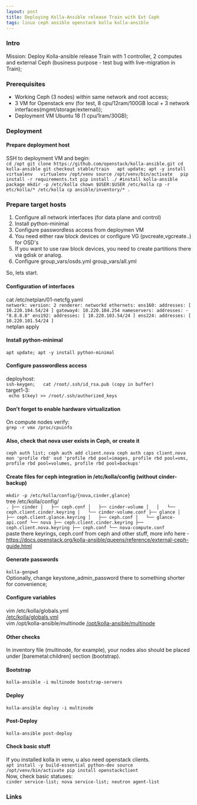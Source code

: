 ```yaml
---
layout: post  
title: Deploying Kolla-Ansible release Train with Ext Ceph  
tags: linux ceph ansible openstack kolla kolla-ansible
---
```



### Intro  
Mission: Deploy Kolla-ansible release Train with 1 controller, 2 computes and external Ceph (business purpose - test bug with live-migration in Train);     

### Prerequisites  
- Working Ceph (3 nodes) within same network and root access;    
- 3 VM for Openstack env (for test, 8 cpu/12ram/100GB local + 3 network interfaces(mgmt/storage/external));    
- Deployment VM Ubuntu 18 (1 cpu/1ram/30GB);     

### Deployment   
#### Prepare deployment host  
SSH to deployment VM and begin:  
``cd /opt
git clone https://github.com/openstack/kolla-ansible.git
cd kolla-ansible
git checkout stable/train  
apt update; apt -y install virtualenv  
virtualenv /opt/venv
source /opt/venv/bin/activate  
pip install -r requirements.txt
pip install ./ #install kolla-ansible package
mkdir -p /etc/kolla
chown $USER:$USER /etc/kolla
cp -r etc/kolla/* /etc/kolla
cp ansible/inventory/* .``     

### Prepare target hosts  
1. Configure all network interfaces (for data plane and control)  
2. Install python-minimal  
3. Configure passwordless access from deploymen VM
4. You need either raw block devices or configure VG (pvcreate,vgcreate..) for OSD's
5. If you want to use raw block devices, you need to create partitions there via gdisk or analog.
6. Configure group_vars/osds.yml group_vars/all.yml  

So, lets start.  
#### Configuration of interfaces    
cat /etc/netplan/01-netcfg.yaml  
``network:
  version: 2
  renderer: networkd
  ethernets:
    ens160:
      addresses: [ 10.220.104.54/24 ]
      gateway4: 10.220.104.254
      nameservers:
          addresses:
              - "8.8.8.8"
    ens192:
      addresses: [ 10.220.103.54/24 ]
    ens224:
      addresses: [ 10.220.101.54/24 ]``  
netplan apply  

#### Install python-minimal  
``apt update; apt -y install python-minimal``  

#### Configure passwordless access  
deployhost:  
``ssh-keygen;  
cat /root/.ssh/id_rsa.pub (copy in buffer)``  
target1-3:  
`` echo $(key) >> /root/.ssh/authorized_keys``  

#### Don't forget to enable hardware virtualization  
On compute nodes verify:  
``grep -r vmx /proc/cpuinfo``

#### Also, check that nova user exists in Ceph, or create it  
``ceph auth list;
 ceph auth add client.nova
 ceph auth caps client.nova mon 'profile rbd' osd 'profile rbd pool=images, profile rbd pool=vms, profile rbd pool=volumes, profile rbd pool=backups'``  

#### Create files for ceph integration in /etc/kolla/config (without cinder-backup)  
``mkdir -p /etc/kolla/config/{nova,cinder,glance}``  
tree /etc/kolla/config/  
``.
├── cinder
│   ├── ceph.conf
│   ├── cinder-volume
│   │   └── ceph.client.cinder.keyring
│   └── cinder-volume.conf
├── glance
│   ├── ceph.client.glance.keyring
│   ├── ceph.conf
│   └── glance-api.conf
└── nova
    ├── ceph.client.cinder.keyring
    ├── ceph.client.nova.keyring
    ├── ceph.conf
    └── nova-compute.conf``    
paste there keyrings, ceph.conf from ceph and other stuff, more info here -
https://docs.openstack.org/kolla-ansible/queens/reference/external-ceph-guide.html  

#### Generate passwords  
``kolla-genpwd``  
Optionally, change keystone_admin_password there to something shorter for convenience;  

#### Configure variables  
vim /etc/kolla/globals.yml  
[/etc/kolla/globals.yml]({{"/listings/2019-12-09-Kolla-Ansible-Train-Ext-Ceph/globals.yml"}})  
vim /opt/kolla-ansible/multinode
[/opt/kolla-ansible/multinode]({{"/listings/2019-12-09-Kolla-Ansible-Train-Ext-Ceph/multinode"}})    

#### Other checks  
In inventory file (multinode, for example), your nodes also should be placed under [baremetal:children] section (bootstrap).  

#### Bootstrap  
``kolla-ansible -i multinode bootstrap-servers``  

#### Deploy  
``kolla-ansible deploy -i multinode``  

#### Post-Deploy  
``kolla-ansible post-deploy``  

#### Check basic stuff  
If you installed kolla in venv, u also need openstack clients.  
``apt install -y build-essential python-dev
source /opt/venv/bin/activate
pip install openstackclient``  
Now, check basic statuses:  
``cinder service-list; nova service-list; neutron agent-list``  

### Links  
